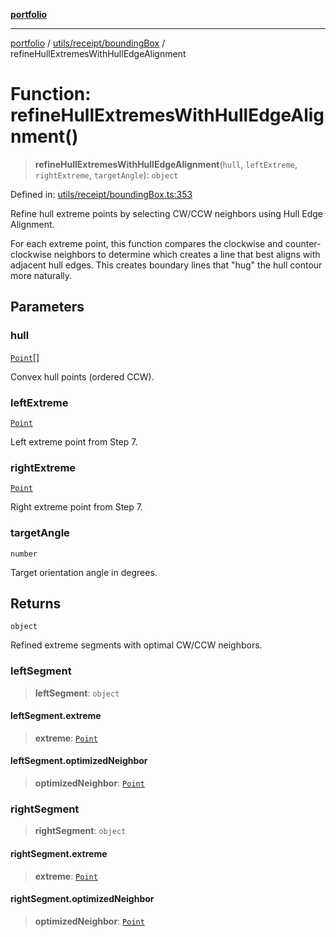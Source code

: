 [**portfolio**](../../../../README.md)

***

[portfolio](../../../../modules.md) / [utils/receipt/boundingBox](../README.md) / refineHullExtremesWithHullEdgeAlignment

# Function: refineHullExtremesWithHullEdgeAlignment()

> **refineHullExtremesWithHullEdgeAlignment**(`hull`, `leftExtreme`, `rightExtreme`, `targetAngle`): `object`

Defined in: [utils/receipt/boundingBox.ts:353](https://github.com/tnorlund/Portfolio/blob/d31521d36cac5333a515db2c1e8f728982df4e77/portfolio/utils/receipt/boundingBox.ts#L353)

Refine hull extreme points by selecting CW/CCW neighbors using Hull Edge Alignment.

For each extreme point, this function compares the clockwise and counter-clockwise
neighbors to determine which creates a line that best aligns with adjacent hull edges.
This creates boundary lines that "hug" the hull contour more naturally.

## Parameters

### hull

[`Point`](../../../../types/api/interfaces/Point.md)[]

Convex hull points (ordered CCW).

### leftExtreme

[`Point`](../../../../types/api/interfaces/Point.md)

Left extreme point from Step 7.

### rightExtreme

[`Point`](../../../../types/api/interfaces/Point.md)

Right extreme point from Step 7.

### targetAngle

`number`

Target orientation angle in degrees.

## Returns

`object`

Refined extreme segments with optimal CW/CCW neighbors.

### leftSegment

> **leftSegment**: `object`

#### leftSegment.extreme

> **extreme**: [`Point`](../../../../types/api/interfaces/Point.md)

#### leftSegment.optimizedNeighbor

> **optimizedNeighbor**: [`Point`](../../../../types/api/interfaces/Point.md)

### rightSegment

> **rightSegment**: `object`

#### rightSegment.extreme

> **extreme**: [`Point`](../../../../types/api/interfaces/Point.md)

#### rightSegment.optimizedNeighbor

> **optimizedNeighbor**: [`Point`](../../../../types/api/interfaces/Point.md)
